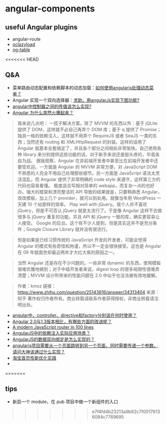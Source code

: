 angular-components
=====

## useful Angular plugins
* angular-route
* [oclazyload](https://oclazyload.readme.io/)
* [ng-table](http://ng-table.com/)

<<<<<<< HEAD
## Q&A
* 菜单路由动态配置和依赖脚本的动态加载：[如何使用angularjs处理动态菜单？](https://www.zhihu.com/question/33251004)
* Angular 实现一个双向选择器：[求助，用angularJs实现下图功能?](https://www.zhihu.com/question/39885603)
* [angular中控制器之间的传值该怎么实现?](https://www.zhihu.com/question/34977234)
* [Angular 为什么突然火爆起来？](https://www.zhihu.com/question/25143616)

> 我来说几点吧：
一揽子解决方案。除了 MVVM 的东西以外：基于 jQLite 提供了 DOM，这样就不必自己再弄个 DOM 库；基于 q 提供了 Promise；独具一格的依赖注入，这样就不用弄个 RequireJS 或者 SeaJS 一类的东西；当然还有 routing 和 XMLHttpRequest 的封装。这样的话用了 Angular 就基本全套搞定了，并且各个部分之间相处非常愉快。自己使用各种 library 来分别提供这些功能的话，对于新手来说还是挺头疼的，毕竟各自为战。
据我观察，Angular 在非前端开发者中甚至比在前端开发者中还要受欢迎。一方面是 Angular 的 MVVM 非常方便，对 JavaScript DOM 不熟悉的人完全不用自己处理那些细节。另一方面是 JavaScript 语法太灵活混乱，而 Angular 提供了非常明确的 code style 来遵守，这样第三方的代码也容易看懂。
极度适合写相对简单的 webapp，而复杂一点的也好办。强大的框架和漂亮整洁的 API 导致的结果就是，只要稍熟悉 Angular，改改模板，加上几个 provider，就可以到处用。就像当年用 WordPress 一天建 10 个站那样的效率。
Play well with jQuery。我个人并不喜欢 jQuery，但是不可否认 jQuery 就是太流行了。于是像 Angular 这样不去做很多与 jQuery 重复的功能，并且 API 和 jQuery 一致的库，确实更容易让人接受。
Google 的后台。这个有不少人提到，但是其实这并不是充分条件；Google Closure Library 就并没有很流行。

>但是如果是已经习惯传统的 JavaScript 开发的开发者，可能会觉得 Angular 的模式有些奇怪和拘谨，所以不一定会很快接受。这也是 Angular 在 09 年就面世却最近两年才大红大紫的原因之一。

>当然 Angular 还是存在不少问题的。一些非常 dynamic 的东西，使用模板很难优雅地做到；对于中级开发者来说，digest loop 的很多局限性很难弄清楚；MVVM 设计所带来的性能问题在 2.0 中似乎也没法被有效地缓解。

> 作者：kmxz
链接：https://www.zhihu.com/question/25143616/answer/34313404
来源：知乎
著作权归作者所有。商业转载请联系作者获得授权，非商业转载请注明出处。

* [angular中，controller、directive和factory分别该在何时使用？](https://www.zhihu.com/question/27836513)
* [Angular 2.0与1.3版本相比，有哪些方面的改进呢？](https://www.zhihu.com/question/26722922)
* [A modern JavaScript router in 100 lines](http://krasimirtsonev.com/blog/article/A-modern-JavaScript-router-in-100-lines-history-api-pushState-hash-url)
* [AngularJS中的依赖注入实际应用场景？](https://www.zhihu.com/question/28097646)
* [AngularJS的数据双向绑定是怎么实现的？](https://www.zhihu.com/question/23275373)
* [angularjs项目需要从一个页面跳转到另一个页面，同时需要传递一个参数。请问大神该通过什么实现？](https://www.zhihu.com/question/33565135)
* [淘宝首页性能优化实践](http://web.jobbole.com/85551/)
* 
=======
## tips
* 新启一个 module，在 pub 项目中做一个新组件的入口
>>>>>>> e7f4fd4b23213a9b62c7f00176136084c7769695
